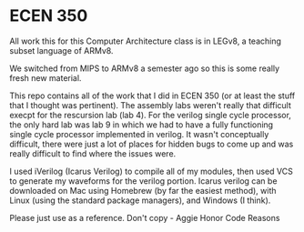 # ECEN 350

All work this for this Computer Architecture class is in LEGv8, a teaching subset language of ARMv8. 

We switched from MIPS to ARMv8 a semester ago so this is some really fresh 
new material.

This repo contains all of the work that I did in ECEN 350 (or at least the 
stuff that I thought was pertinent). The assembly labs weren't really that 
difficult execpt for
the rescursion lab (lab 4). For the verilog single cycle processor, the only hard 
lab was lab 9 in which we had to have a fully functioning single cycle 
processor implemented in verilog. It wasn't conceptually difficult, there 
were just a lot of places for hidden bugs to come up and was really 
difficult to find where the issues were.

I used iVerilog (Icarus Verilog) to compile all of my modules, then used VCS to generate my waveforms for the verilog portion. Icarus verilog can be downloaded on Mac using Homebrew (by far the easiest method), with Linux (using the standard package managers), and Windows (I think).

Please just use as a reference. Don't copy - Aggie Honor Code Reasons
